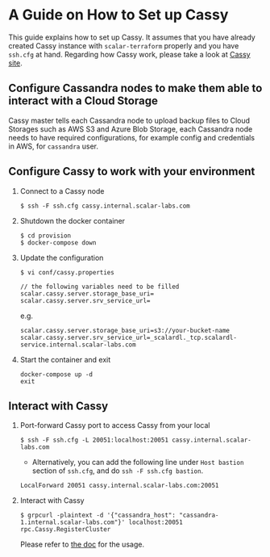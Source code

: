# A Guide on How to Set up Cassy

This guide explains how to set up Cassy.
It assumes that you have already created Cassy instance with `scalar-terraform` properly and you have `ssh.cfg` at hand. Regarding how Cassy work, please take a look at [Cassy site](https://github.com/scalar-labs/cassy).

## Configure Cassandra nodes to make them able to interact with a Cloud Storage

Cassy master tells each Cassandra node to upload backup files to Cloud Storages such as AWS S3 and Azure Blob Storage, each Cassandra node needs to have required configurations, for example config and credentials in AWS, for `cassandra` user.

## Configure Cassy to work with your environment

1. Connect to a Cassy node
    ```
    $ ssh -F ssh.cfg cassy.internal.scalar-labs.com
    ```

1. Shutdown the docker container
    ```
    $ cd provision
    $ docker-compose down
    ```

1. Update the configuration
    ```
    $ vi conf/cassy.properties

    // the following variables need to be filled
    scalar.cassy.server.storage_base_uri=
    scalar.cassy.server.srv_service_url=
    ```

    e.g.
    ```
    scalar.cassy.server.storage_base_uri=s3://your-bucket-name
    scalar.cassy.server.srv_service_url=_scalardl._tcp.scalardl-service.internal.scalar-labs.com
    ```

1. Start the container and exit
    ```
    docker-compose up -d
    exit
    ```

## Interact with Cassy

1. Port-forward Cassy port to access Cassy from your local
    ```
    $ ssh -F ssh.cfg -L 20051:localhost:20051 cassy.internal.scalar-labs.com
    ```
    * Alternatively, you can add the following line under `Host bastion` section of `ssh.cfg`, and do `ssh -F ssh.cfg bastion`.
    ```
    LocalForward 20051 cassy.internal.scalar-labs.com:20051
    ```

1. Interact with Cassy
    ```
    $ grpcurl -plaintext -d '{"cassandra_host": "cassandra-1.internal.scalar-labs.com"}' localhost:20051 rpc.Cassy.RegisterCluster
    ```

    Please refer to [the doc](https://github.com/scalar-labs/cassy/blob/master/README.md) for the usage.
